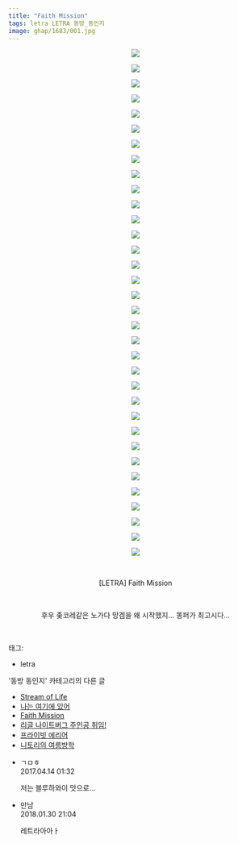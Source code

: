 ```yaml
---
title: "Faith Mission"
tags: letra LETRA 동방_동인지
image: ghap/1683/001.jpg
---
```

<div class="article">
<p style="text-align: center; clear: none; float: none;"><img src="{{ site.nasurl }}/ghap/1683/001.jpg"/></p>
<p style="text-align: center; clear: none; float: none;"><img src="{{ site.nasurl }}/ghap/1683/002.jpg"/></p>
<p style="text-align: center; clear: none; float: none;"><img src="{{ site.nasurl }}/ghap/1683/003.jpg"/></p>
<p style="text-align: center; clear: none; float: none;"><img src="{{ site.nasurl }}/ghap/1683/004.jpg"/></p>
<p style="text-align: center; clear: none; float: none;"><img src="{{ site.nasurl }}/ghap/1683/005.jpg"/></p>
<p style="text-align: center; clear: none; float: none;"><img src="{{ site.nasurl }}/ghap/1683/006.jpg"/></p>
<p style="text-align: center; clear: none; float: none;"><img src="{{ site.nasurl }}/ghap/1683/007.jpg"/></p>
<p style="text-align: center; clear: none; float: none;"><img src="{{ site.nasurl }}/ghap/1683/008.jpg"/></p>
<p style="text-align: center; clear: none; float: none;"><img src="{{ site.nasurl }}/ghap/1683/009.jpg"/></p>
<p style="text-align: center; clear: none; float: none;"><img src="{{ site.nasurl }}/ghap/1683/010.jpg"/></p>
<p style="text-align: center; clear: none; float: none;"><img src="{{ site.nasurl }}/ghap/1683/011.jpg"/></p>
<p style="text-align: center; clear: none; float: none;"><img src="{{ site.nasurl }}/ghap/1683/012.jpg"/></p>
<p style="text-align: center; clear: none; float: none;"><img src="{{ site.nasurl }}/ghap/1683/013.jpg"/></p>
<p style="text-align: center; clear: none; float: none;"><img src="{{ site.nasurl }}/ghap/1683/014.jpg"/></p>
<p style="text-align: center; clear: none; float: none;"><img src="{{ site.nasurl }}/ghap/1683/015.jpg"/></p>
<p style="text-align: center; clear: none; float: none;"><img src="{{ site.nasurl }}/ghap/1683/016.jpg"/></p>
<p style="text-align: center; clear: none; float: none;"><img src="{{ site.nasurl }}/ghap/1683/017.jpg"/></p>
<p style="text-align: center; clear: none; float: none;"><img src="{{ site.nasurl }}/ghap/1683/018.jpg"/></p>
<p style="text-align: center; clear: none; float: none;"><img src="{{ site.nasurl }}/ghap/1683/019.jpg"/></p>
<p style="text-align: center; clear: none; float: none;"><img src="{{ site.nasurl }}/ghap/1683/020.jpg"/></p>
<p style="text-align: center; clear: none; float: none;"><img src="{{ site.nasurl }}/ghap/1683/021.jpg"/></p>
<p style="text-align: center; clear: none; float: none;"><img src="{{ site.nasurl }}/ghap/1683/022.jpg"/></p>
<p style="text-align: center; clear: none; float: none;"><img src="{{ site.nasurl }}/ghap/1683/023.jpg"/></p>
<p style="text-align: center; clear: none; float: none;"><img src="{{ site.nasurl }}/ghap/1683/024.jpg"/></p>
<p style="text-align: center; clear: none; float: none;"><img src="{{ site.nasurl }}/ghap/1683/025.jpg"/></p>
<p style="text-align: center; clear: none; float: none;"><img src="{{ site.nasurl }}/ghap/1683/026.jpg"/></p>
<p style="text-align: center; clear: none; float: none;"><img src="{{ site.nasurl }}/ghap/1683/027.jpg"/></p>
<p style="text-align: center; clear: none; float: none;"><img src="{{ site.nasurl }}/ghap/1683/028.jpg"/></p>
<p style="text-align: center; clear: none; float: none;"><img src="{{ site.nasurl }}/ghap/1683/029.jpg"/></p>
<p style="text-align: center; clear: none; float: none;"><img src="{{ site.nasurl }}/ghap/1683/030.jpg"/></p>
<p style="text-align: center; clear: none; float: none;"><img src="{{ site.nasurl }}/ghap/1683/031.jpg"/></p>
<p style="text-align: center; clear: none; float: none;"><img src="{{ site.nasurl }}/ghap/1683/032.jpg"/></p>
<p style="text-align: center; clear: none; float: none;"><img src="{{ site.nasurl }}/ghap/1683/033.jpg"/></p>
<p style="text-align: center; clear: none; float: none;"><img src="{{ site.nasurl }}/ghap/1683/034.jpg"/></p>
<p style="text-align: center; clear: none; float: none;"><br/></p>
<p style="text-align: center; clear: none; float: none;">[LETRA] Faith Mission</p>
<p style="text-align: center; clear: none; float: none;"><br/></p>
<p style="text-align: center; clear: none; float: none;">후우 좆코레같은 노가다 망겜을 왜 시작했지... 똥퍼가 최고시다...</p>
<p><br/></p>
</div><div class="tagTrail">
<p>태그: </p>
<ul>
<li>letra</li>
</ul>
</div><div class="another">
<p>'동방 동인지' 카테고리의 다른 글</p>
<ul>
<li><a href="/2016-08-19-ghap_1692">Stream of Life</a></li>
<li><a href="/2016-08-19-ghap_1684">나는 여기에 있어</a></li>
<li><a href="/2016-08-18-ghap_1683">Faith Mission</a></li>
<li><a href="/2016-08-18-ghap_1682">리글 나이트버그 주인공 취임!</a></li>
<li><a href="/2016-08-18-ghap_1681">프라이빗 에리어</a></li>
<li><a href="/2016-08-18-ghap_1680">니토리의 여름방학</a></li>
</ul>
</div><div class="cb_module cb_fluid">
<div class="cb_wrt cb_profile">
<div class="comment">
<ul>
<li class="cb_thumb_off" id="comment14964738">
<div class="cb_comment_area">
<div class="cb_info_area">
<div class="cb_section">
<span class="cb_nick_name">ㄱㅁㅎ</span>
</div>
<div class="cb_section">
<span class="cb_date">2017.04.14 01:32 </span>
</div>
</div>
<div class="cb_dsc_comment">
<p class="cb_dsc">
											저는 블루하와이 맛으로...
										</p>
</div>
</div></li>
<li class="cb_thumb_off" id="comment15187337">
<div class="cb_comment_area">
<div class="cb_info_area">
<div class="cb_section">
<span class="cb_nick_name">만남</span>
</div>
<div class="cb_section">
<span class="cb_date">2018.01.30 21:04 </span>
</div>
</div>
<div class="cb_dsc_comment">
<p class="cb_dsc">
											레트라아아ㅏ
										</p>
</div>
</div></li>
</ul>
</div>
</div><!-- commentList close -->
</div>
<br/>
<p id="refer"></p>
<br/>
